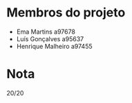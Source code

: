 # Membros do projeto
- Ema Martins a97678
- Luís Gonçalves a95637
- Henrique Malheiro a97455

# Nota
20/20
